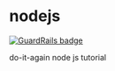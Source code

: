 # nodejs

[![GuardRails badge](https://badges.production.guardrails.io/bennythejudge/nodejs.svg)](https://www.guardrails.io)

do-it-again node js tutorial
